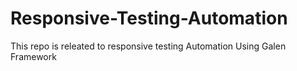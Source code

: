 # Responsive-Testing-Automation
This repo is releated to responsive testing Automation Using Galen Framework 
